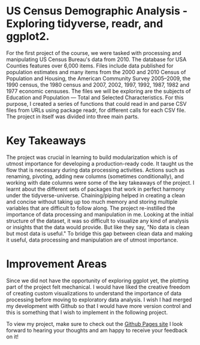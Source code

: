 # US Census Demographic Analysis - Exploring tidyverse, readr, and ggplot2.

For the first project of the course, we were tasked with processing and manipulating US Census Bureau's data from 2010. The database for USA Counties features over 6,000 items. Files include data published for population estimates and many items from the 2000 and 2010 Census of Population and Housing, the American Community Survey 2005–2009, the 1990 census, the 1980 census and 2007, 2002, 1997, 1992, 1987, 1982 and 1977 economic censuses. The files we will be exploring are the subjects of Education and Population — Total and Selected Characteristics. For this purpose, I created a series of functions that could read in and parse CSV files from URLs using package readr, for different calls for each CSV file. The project in itself was divided into three main parts. 

# Key Takeaways 
The project was crucial in learning to build modularization which is of utmost importance for developing a production-ready code. It taught us the flow that is necessary during data processing activities. Actions such as renaming, pivoting, adding new columns (sometimes conditionally), and working with date columns were some of the key takeaways of the project. I learnt about the different sets of packages that work in perfect harmony under the tidyverse-universe. Chaining/piping helped in creating a clean and concise without taking up too much memory and storing multiple variables that are difficult to follow along. The project re-instilled the importance of data processing and manipulation in me. Looking at the initial structure of the dataset, it was so difficult to visualize any kind of analysis or insights that the data would provide. But like they say, "No data is clean but most data is useful." To bridge this gap between clean data and making it useful, data processing and manipulation are of utmost importance. 

# Improvement Areas 
Since we did not have the opportunity of exploring ggplot yet, the plotting part of the project felt mechanical. I would have liked the creative freedom of creating custom visualizations to understand the importance of data processing before moving to exploratory data analysis. I wish I had merged my development with Github so that I would have more version control and this is something that I wish to implement in the following project. 

To view my project, make sure to check out the [Github Pages site](https://sneha-k.github.io/Project1.html)
I look forward to hearing your thoughts and am happy to receive your feedback on it!
